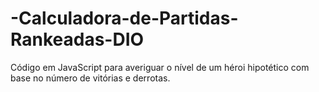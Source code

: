 # -Calculadora-de-Partidas-Rankeadas-DIO
Código em JavaScript para averiguar o nível de um héroi hipotético com base no número de vitórias e derrotas.
